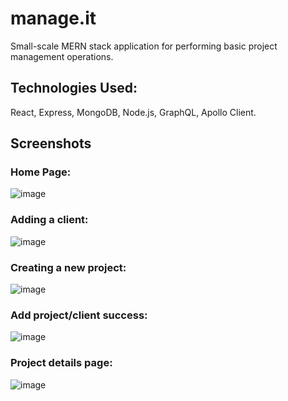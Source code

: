 # manage.it
Small-scale MERN stack application for performing basic project management operations. 

## Technologies Used:
React, Express, MongoDB, Node.js, GraphQL, Apollo Client.

## Screenshots
### Home Page:
![image](https://github.com/abundanceesim/project-management-app/assets/80898224/92d83364-7092-475a-ad83-7639332e04bc)

### Adding a client:
![image](https://github.com/abundanceesim/project-management-app/assets/80898224/65f0b762-6c81-470c-977c-01a6d9205091)

### Creating a new project:
![image](https://github.com/abundanceesim/project-management-app/assets/80898224/370a8cd1-8920-40ff-8ce6-3e68d59aaac2)

### Add project/client success:
![image](https://github.com/abundanceesim/project-management-app/assets/80898224/c1e01eea-18a3-4ac7-8281-87daa10b835c)

### Project details page:
![image](https://github.com/abundanceesim/project-management-app/assets/80898224/d37a62dd-e418-47eb-a285-19de4d8a7f9b)




